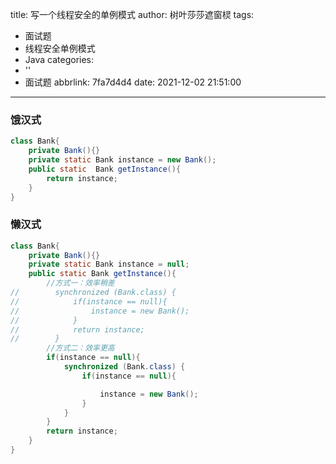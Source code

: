 title: 写一个线程安全的单例模式
author: 树叶莎莎遮窗棂
tags:
  - 面试题
  - 线程安全单例模式
  - Java
categories:
  - ''
  - 面试题
abbrlink: 7fa7d4d4
date: 2021-12-02 21:51:00
---
### 饿汉式

```java
class Bank{
    private Bank(){}
    private static Bank instance = new Bank();
    public static  Bank getInstance(){
        return instance;
    }
}
```

<!-- more -->

### 懒汉式

```java
class Bank{
    private Bank(){}
    private static Bank instance = null;
    public static Bank getInstance(){
        //方式一：效率稍差
//        synchronized (Bank.class) {
//            if(instance == null){
//                instance = new Bank();
//            }
//            return instance;
//        }
        //方式二：效率更高
        if(instance == null){
            synchronized (Bank.class) {
                if(instance == null){

                    instance = new Bank();
                }
            }
        }
        return instance;
    }
}
```